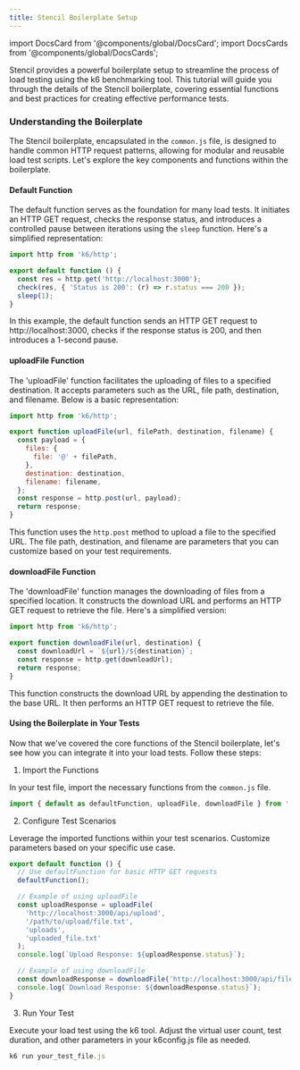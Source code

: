 ```yaml
---
title: Stencil Boilerplate Setup
---
```

import DocsCard from '@components/global/DocsCard';
import DocsCards from '@components/global/DocsCards';

<head>
  <title>Stencil Features</title>
</head>
<p>

Stencil provides a powerful boilerplate setup to streamline the process of load testing using the k6 benchmarking tool. This tutorial will guide you through the details of the Stencil boilerplate, covering essential functions and best practices for creating effective performance tests.

### Understanding the Boilerplate

The Stencil boilerplate, encapsulated in the `common.js` file, is designed to handle common HTTP request patterns, allowing for modular and reusable load test scripts. Let's explore the key components and functions within the boilerplate.

#### Default Function

The default function serves as the foundation for many load tests. It initiates an HTTP GET request, checks the response status, and introduces a controlled pause between iterations using the `sleep` function. Here's a simplified representation:

```javascript
import http from 'k6/http';

export default function () {
  const res = http.get('http://localhost:3000');
  check(res, { 'Status is 200': (r) => r.status === 200 });
  sleep(1);
}
```

In this example, the default function sends an HTTP GET request to http://localhost:3000, checks if the response status is 200, and then introduces a 1-second pause.

#### uploadFile Function

The 'uploadFile' function facilitates the uploading of files to a specified destination. It accepts parameters such as the URL, file path, destination, and filename. Below is a basic representation:

```javascript
import http from 'k6/http';

export function uploadFile(url, filePath, destination, filename) {
  const payload = {
    files: {
      file: '@' + filePath,
    },
    destination: destination,
    filename: filename,
  };
  const response = http.post(url, payload);
  return response;
}
```

This function uses the `http.post` method to upload a file to the specified URL. The file path, destination, and filename are parameters that you can customize based on your test requirements.

#### downloadFile Function

The 'downloadFile' function manages the downloading of files from a specified location. It constructs the download URL and performs an HTTP GET request to retrieve the file. Here's a simplified version:

```javascript
import http from 'k6/http';

export function downloadFile(url, destination) {
  const downloadUrl = `${url}/${destination}`;
  const response = http.get(downloadUrl);
  return response;
}
```

This function constructs the download URL by appending the destination to the base URL. It then performs an HTTP GET request to retrieve the file.

#### Using the Boilerplate in Your Tests

Now that we've covered the core functions of the Stencil boilerplate, let's see how you can integrate it into your load tests. Follow these steps:

1. Import the Functions

In your test file, import the necessary functions from the `common.js` file.

```javascript
import { default as defaultFunction, uploadFile, downloadFile } from './common.js';
```

2. Configure Test Scenarios

Leverage the imported functions within your test scenarios. Customize parameters based on your specific use case.

```javascript
export default function () {
  // Use defaultFunction for basic HTTP GET requests
  defaultFunction();

  // Example of using uploadFile
  const uploadResponse = uploadFile(
    'http://localhost:3000/api/upload',
    '/path/to/upload/file.txt',
    'uploads',
    'uploaded_file.txt'
  );
  console.log(`Upload Response: ${uploadResponse.status}`);

  // Example of using downloadFile
  const downloadResponse = downloadFile('http://localhost:3000/api/files', 'downloaded_file.txt');
  console.log(`Download Response: ${downloadResponse.status}`);
}
```

3. Run Your Test

Execute your load test using the k6 tool. Adjust the virtual user count, test duration, and other parameters in your k6config.js file as needed.

```javascript
k6 run your_test_file.js
```




</p>
